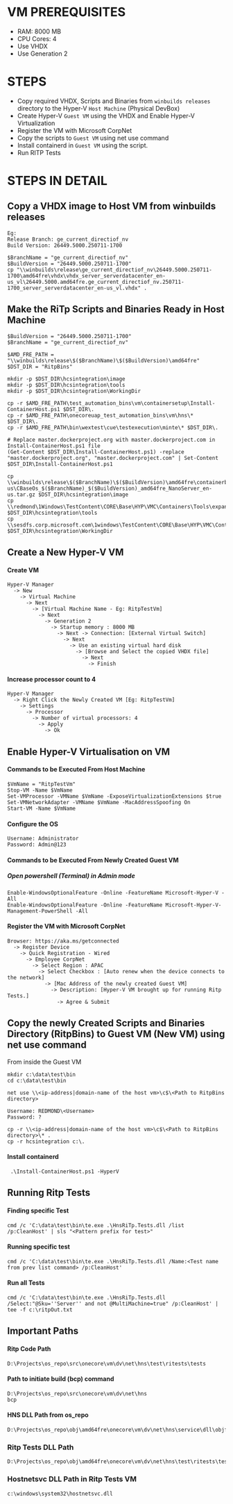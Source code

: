 # VM PREREQUISITES #
- RAM: 8000 MB
- CPU Cores: 4
- Use VHDX
- Use Generation 2

# STEPS #
- Copy required VHDX, Scripts and Binaries from `winbuilds releases` directory to the Hyper-V `Host Machine` (Physical DevBox)
- Create Hyper-V `Guest VM` using the VHDX and Enable Hyper-V Virtualization
- Register the VM with Microsoft CorpNet
- Copy the scripts to `Guest VM` using net use command
- Install containerd in `Guest VM` using the script.
- Run RITP Tests

# STEPS IN DETAIL #

## Copy a VHDX image to Host VM from winbuilds releases ##
```
Eg:
Release Branch: ge_current_directiof_nv
Build Version: 26449.5000.250711-1700
```
```
$BranchName = "ge_current_directiof_nv"
$BuildVersion = "26449.5000.250711-1700"
cp "\\winbuilds\release\ge_current_directiof_nv\26449.5000.250711-1700\amd64fre\vhdx\vhdx_server_serverdatacenter_en-us_vl\26449.5000.amd64fre.ge_current_directiof_nv.250711-1700_server_serverdatacenter_en-us_vl.vhdx" .
```

## Make the RiTp Scripts and Binaries Ready in Host Machine ##

```
$BuildVersion = "26449.5000.250711-1700"
$BranchName = "ge_current_directiof_nv"

$AMD_FRE_PATH = "\\winbuilds\release\$($BranchName)\$($BuildVersion)\amd64fre"
$DST_DIR = "RitpBins"

mkdir -p $DST_DIR\hcsintegration\image
mkdir -p $DST_DIR\hcsintegration\tools
mkdir -p $DST_DIR\hcsintegration\WorkingDir

cp -r $AMD_FRE_PATH\test_automation_bins\vm\containersetup\Install-ContainerHost.ps1 $DST_DIR\.
cp -r $AMD_FRE_PATH\onecoreuap_test_automation_bins\vm\hns\* $DST_DIR\.
cp -r $AMD_FRE_PATH\bin\wextest\cue\testexecution\minte\* $DST_DIR\.

# Replace master.dockerproject.org with master.dockerproject.com in Install-ContainerHost.ps1 file
(Get-Content $DST_DIR\Install-ContainerHost.ps1) -replace "master.dockerproject.org", "master.dockerproject.com" | Set-Content $DST_DIR\Install-ContainerHost.ps1

cp \\winbuilds\release\$($BranchName)\$($BuildVersion)\amd64fre\containerbaseospkgs\cbaseospkg_nanoserver_en-us\CBaseOs_$($BranchName)_$($BuildVersion)_amd64fre_NanoServer_en-us.tar.gz $DST_DIR\hcsintegration\image
cp \\redmond\1Windows\TestContent\CORE\Base\HYP\VMC\Containers\Tools\expandlayer.exe $DST_DIR\hcsintegration\tools
cp \\sesdfs.corp.microsoft.com\1windows\TestContent\CORE\Base\HYP\VMC\Containers\HcsTraceProfile.wprp $DST_DIR\hcsintegration\WorkingDir
```

## Create a New Hyper-V VM ##

#### Create VM ####
```
Hyper-V Manager
  -> New
    -> Virtual Machine
      -> Next
        -> [Virtual Machine Name - Eg: RitpTestVm]
          -> Next
            -> Generation 2
              -> Startup memory : 8000 MB
                -> Next -> Connection: [External Virtual Switch]
                  -> Next
                    -> Use an existing virtual hard disk
                      -> [Browse and Select the copied VHDX file]
                        -> Next
                          -> Finish
```

#### Increase processor count to 4 ####
```
Hyper-V Manager
  -> Right Click the Newly Created VM [Eg: RitpTestVm]
    -> Settings
      -> Processor
        -> Number of virtual processors: 4
          -> Apply
            -> Ok
```

## Enable Hyper-V Virtualisation on VM ##

#### Commands to be Executed From Host Machine ####

```
$VmName = "RitpTestVm"
Stop-VM -Name $VmName
Set-VMProcessor -VMName $VmName -ExposeVirtualizationExtensions $true
Set-VMNetworkAdapter -VMName $VmName -MacAddressSpoofing On
Start-VM -Name $VmName
```

#### Configure the OS ####
```
Username: Administrator
Password: Admin@123
```

#### Commands to be Executed From Newly Created Guest VM ####

##### Open powershell (Terminal) in Admin mode #####
```
Enable-WindowsOptionalFeature -Online -FeatureName Microsoft-Hyper-V -All
Enable-WindowsOptionalFeature -Online -FeatureName Microsoft-Hyper-V-Management-PowerShell -All
```

#### Register the VM with Microsoft CorpNet ####
```
Browser: https://aka.ms/getconnected
  -> Register Device
    -> Quick Registration - Wired
      -> Employee CorpNet
        -> Select Region : APAC
          -> Select Checkbox : [Auto renew when the device connects to the network]
            -> [Mac Address of the newly created Guest VM]
              -> Description: [Hyper-V VM brought up for running Ritp Tests.]
                -> Agree & Submit
```

## Copy the newly Created Scripts and Binaries Directory (RitpBins) to Guest VM (New VM) using net use command ##

From inside the Guest VM

```
mkdir c:\data\test\bin
cd c:\data\test\bin
```
```
net use \\<ip-address|domain-name of the host vm>\c$\<Path to RitpBins directory>
```
```
Username: REDMOND\<Username>
Password: ?
```
```
cp -r \\<ip-address|domain-name of the host vm>\c$\<Path to RitpBins directory>\* .
cp -r hcsintegration c:\.
```

#### Install containerd ####
```
 .\Install-ContainerHost.ps1 -HyperV
```

## Running Ritp Tests ##

#### Finding specific Test ####
```
cmd /c 'C:\data\test\bin\te.exe .\HnsRiTp.Tests.dll /list /p:CleanHost' | sls "<Pattern prefix for test>"
```

#### Running specific test ####
```
cmd /c 'C:\data\test\bin\te.exe .\HnsRiTp.Tests.dll /Name:<Test name from prev list command> /p:CleanHost'
```

#### Run all Tests ####
```
cmd /c 'C:\data\test\bin\te.exe .\HnsRiTp.Tests.dll /Select:"@Sku=''Server'' and not @MultiMachine=true" /p:CleanHost' | tee -f c:\ritpOut.txt
```


## Important Paths ##

#### Ritp Code Path ####
```
D:\Projects\os_repo\src\onecore\vm\dv\net\hns\test\ritests\tests
```

#### Path to initiate build (bcp) command ####
```
D:\Projects\os_repo\src\onecore\vm\dv\net\hns
bcp
```

#### HNS DLL Path from os_repo ####
```
D:\Projects\os_repo\obj\amd64fre\onecore\vm\dv\net\hns\service\dll\objfre\amd64\hostnetsvc.dll
```
### Ritp Tests DLL Path ###
```
D:\Projects\os_repo\obj\amd64fre\onecore\vm\dv\net\hns\test\ritests\tests\objfre\amd64\HnsRiTp.Tests.dll
```

### Hostnetsvc DLL Path in Ritp Tests VM ###
```
c:\windows\system32\hostnetsvc.dll
```
